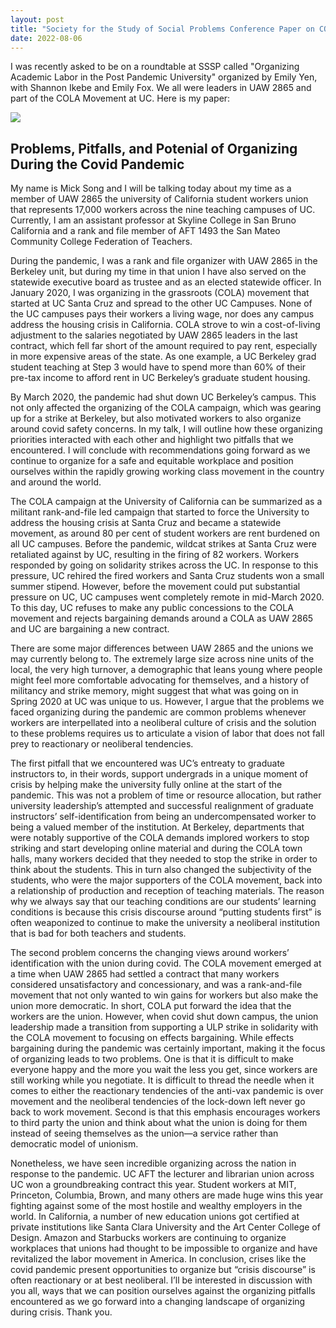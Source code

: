 ```yaml
---
layout: post
title: "Society for the Study of Social Problems Conference Paper on COLA Movement"
date: 2022-08-06
---
```

I was recently asked to be on a roundtable at SSSP called "Organizing Academic Labor in the Post Pandemic University" organized by Emily Yen, with Shannon Ikebe and Emily Fox. We all were leaders in UAW 2865 and part of the COLA Movement at UC. Here is my paper:

![](/images/983182DD-3836-4307-9590-B7510C58618C.JPG)


## Problems, Pitfalls, and Potenial of Organizing During the Covid Pandemic
My name is Mick Song and I will be talking today about my time as a member of UAW 2865 the university of California student workers union that represents 17,000 workers across the nine teaching campuses of UC. Currently, I am an assistant professor at Skyline College in San Bruno California and a rank and file member of AFT 1493 the San Mateo Community College Federation of Teachers.
 
During the pandemic, I was a rank and file organizer with UAW 2865 in the Berkeley unit, but during my time in that union I have also served on the statewide executive board as trustee and as an elected statewide officer. In January 2020, I was organizing in the grassroots (COLA) movement that started at UC Santa Cruz and spread to the other UC Campuses. None of the UC campuses pays their workers a living wage, nor does any campus address the housing crisis in California. COLA strove to win a cost-of-living adjustment to the salaries negotiated by UAW 2865 leaders in the last contract, which fell far short of the amount required to pay rent, especially in more expensive areas of the state. As one example, a UC Berkeley grad student teaching at Step 3 would have to spend more than 60% of their pre-tax income to afford rent in UC Berkeley’s graduate student housing.
 
By March 2020, the pandemic had shut down UC Berkeley’s campus. This not only affected the organizing of the COLA campaign, which was gearing up for a strike at Berkeley, but also motivated workers to also organize around covid safety concerns. In my talk, I will outline how these organizing priorities interacted with each other and highlight two pitfalls that we encountered. I will conclude with recommendations going forward as we continue to organize for a safe and equitable workplace and position ourselves within the rapidly growing working class movement in the country and around the world.
 
The COLA campaign at the University of California can be summarized as a militant rank-and-file led campaign that started to force the University to address the housing crisis at Santa Cruz and became a statewide movement, as around 80 per cent of student workers are rent burdened on all UC campuses. Before the pandemic, wildcat strikes at Santa Cruz were retaliated against by UC, resulting in the firing of 82 workers. Workers responded by going on solidarity strikes across the UC. In response to this pressure, UC rehired the fired workers and Santa Cruz students won a small summer stipend. However, before the movement could put substantial pressure on UC, UC campuses went completely remote in mid-March 2020. To this day, UC refuses to make any public concessions to the COLA movement and rejects bargaining demands around a COLA as UAW 2865 and UC are bargaining a new contract. 
 
There are some major differences between UAW 2865 and the unions we may currently belong to. The extremely large size across nine units of the local, the very high turnover, a demographic that leans young where people might feel more comfortable advocating for themselves, and a history of militancy and strike memory, might suggest that what was going on in Spring 2020 at UC was unique to us. However, I argue that the problems we faced organizing during the pandemic are common problems whenever workers are interpellated into a neoliberal culture of crisis and the solution to these problems requires us to articulate a vision of labor that does not fall prey to reactionary or neoliberal tendencies. 
 
The first pitfall that we encountered was UC’s entreaty to graduate instructors to, in their words, support undergrads in a unique moment of crisis by helping make the university fully online at the start of the pandemic. This was not a problem of time or resource allocation, but rather university leadership’s attempted and successful realignment of graduate instructors’ self-identification from being an undercompensated worker to being a valued member of the institution. At Berkeley, departments that were notably supportive of the COLA demands implored workers to stop striking and start developing online material and during the COLA town halls, many workers decided that they needed to stop the strike in order to think about the students. This in turn also changed the subjectivity of the students, who were the major supporters of the COLA movement, back into a relationship of production and reception of teaching materials. The reason why we always say that our teaching conditions are our students’ learning conditions is because this crisis discourse around “putting students first” is often weaponized to continue to make the university a neoliberal institution that is bad for both teachers and students. 
 
The second problem concerns the changing views around workers’ identification with the union during covid. The COLA movement emerged at a time when UAW 2865 had settled a contract that many workers considered unsatisfactory and concessionary, and was a rank-and-file movement that not only wanted to win gains for workers but also make the union more democratic. In short, COLA put forward the idea that the workers are the union. However, when covid shut down campus, the union leadership made a transition from supporting a ULP strike in solidarity with the COLA movement to focusing on effects bargaining. While effects bargaining during the pandemic was certainly important, making it the focus of organizing leads to two problems. One is that it is difficult to make everyone happy and the more you wait the less you get, since workers are still working while you negotiate. It is difficult to thread the needle when it comes to either the reactionary tendencies of the anti-vax pandemic is over movement and the neoliberal tendencies of the lock-down left never go back to work movement. Second is that this emphasis encourages workers to third party the union and think about what the union is doing for them instead of seeing themselves as the union—a service rather than democratic model of unionism.
 
Nonetheless, we have seen incredible organizing across the nation in response to the pandemic. UC AFT the lecturer and librarian union across UC won a groundbreaking contract this year. Student workers at MIT, Princeton, Columbia, Brown, and many others are made huge wins this year fighting against some of the most hostile and wealthy employers in the world. In California, a number of new education unions got certified at private institutions like Santa Clara University and the Art Center College of Design. Amazon and Starbucks workers are continuing to organize workplaces that unions had thought to be impossible to organize and have revitalized the labor movement in America. In conclusion, crises like the covid pandemic present opportunities to organize but “crisis discourse” is often reactionary or at best neoliberal. I’ll be interested in discussion with you all, ways that we can position ourselves against the organizing pitfalls encountered as we go forward into a changing landscape of organizing during crisis. Thank you.

